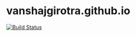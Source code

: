 # vanshajgirotra.github.io

[![Build Status](https://travis-ci.com/VanshajGirotra/vanshajgirotra.svg?branch=master)](https://travis-ci.com/VanshajGirotra/vanshajgirotra)
